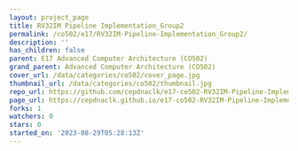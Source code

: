 ```yaml
---
layout: project_page
title: RV32IM Pipeline Implementation_Group2
permalink: /co502/e17/RV32IM-Pipeline-Implementation_Group2/
description: ''
has_children: false
parent: E17 Advanced Computer Architecture (CO502)
grand_parent: Advanced Computer Architecture (CO502)
cover_url: /data/categories/co502/cover_page.jpg
thumbnail_url: /data/categories/co502/thumbnail.jpg
repo_url: https://github.com/cepdnaclk/e17-co502-RV32IM-Pipeline-Implementation_Group2
page_url: https://cepdnaclk.github.io/e17-co502-RV32IM-Pipeline-Implementation_Group2
forks: 1
watchers: 0
stars: 0
started_on: '2023-08-29T05:28:13Z'
---
```


